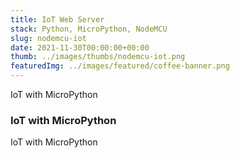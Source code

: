 ```yaml
---
title: IoT Web Server
stack: Python, MicroPython, NodeMCU
slug: nodemcu-iot
date: 2021-11-30T00:00:00+00:00
thumb: ../images/thumbs/nodemcu-iot.png
featuredImg: ../images/featured/coffee-banner.png
---
```


IoT with MicroPython

### IoT with MicroPython

IoT with MicroPython
